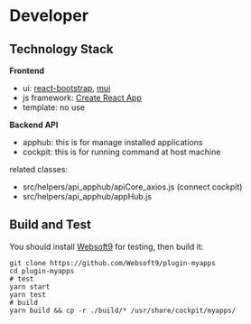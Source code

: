 # Developer

## Technology Stack

**Frontend**  

- ui: [react-bootstrap](https://react-bootstrap.github.io/), [mui](https://v4.mui.com)
- js framework: [Create React App](https://create-react-app.dev/docs/documentation-intro)
- template: no use

**Backend API**  

- apphub: this is for manage installed applications
- cockpit: this is for running command at host machine

related classes:

- src/helpers/api_apphub/apiCore_axios.js (connect cockpit)
- src/helpers/api_apphub/appHub.js

## Build and Test

You should install [Websoft9](https://github.com/Websoft9/websoft9) for testing, then build it:

```
git clone https://github.com/Websoft9/plugin-myapps
cd plugin-myapps
# test
yarn start
yarn test
# build
yarn build && cp -r ./build/* /usr/share/cockpit/myapps/
```
